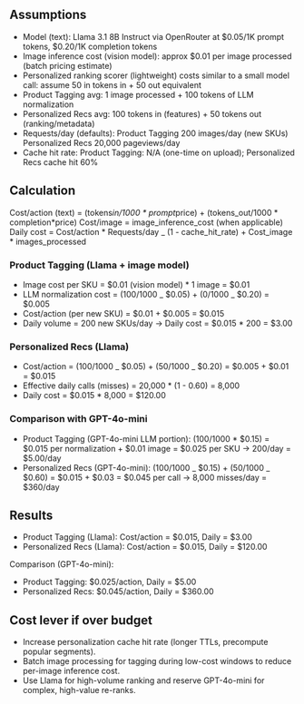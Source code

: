 ## Assumptions

- Model (text): Llama 3.1 8B Instruct via OpenRouter at $0.05/1K prompt tokens, $0.20/1K completion tokens
- Image inference cost (vision model): approx $0.01 per image processed (batch pricing estimate)
- Personalized ranking scorer (lightweight) costs similar to a small model call: assume 50 in tokens in + 50 out equivalent
- Product Tagging avg: 1 image processed + 100 tokens of LLM normalization
- Personalized Recs avg: 100 tokens in (features) + 50 tokens out (ranking/metadata)
- Requests/day (defaults): Product Tagging 200 images/day (new SKUs) Personalized Recs 20,000 pageviews/day
- Cache hit rate: Product Tagging: N/A (one-time on upload); Personalized Recs cache hit 60%

## Calculation

Cost/action (text) = (tokens*in/1000 * prompt*price) + (tokens_out/1000 * completion*price)
Cost/image = image_inference_cost (when applicable)
Daily cost = Cost/action * Requests/day \_ (1 - cache_hit_rate) + Cost_image \* images_processed

### Product Tagging (Llama + image model)

- Image cost per SKU = $0.01 (vision model) \* 1 image = $0.01
- LLM normalization cost = (100/1000 _ $0.05) + (0/1000 _ $0.20) = $0.005
- Cost/action (per new SKU) = $0.01 + $0.005 = $0.015
- Daily volume = 200 new SKUs/day -> Daily cost = $0.015 \* 200 = $3.00

### Personalized Recs (Llama)

- Cost/action = (100/1000 _ $0.05) + (50/1000 _ $0.20) = $0.005 + $0.01 = $0.015
- Effective daily calls (misses) = 20,000 \* (1 - 0.60) = 8,000
- Daily cost = $0.015 \* 8,000 = $120.00

### Comparison with GPT-4o-mini

- Product Tagging (GPT-4o-mini LLM portion): (100/1000 \* $0.15) = $0.015 per normalization + $0.01 image = $0.025 per SKU -> 200/day = $5.00/day
- Personalized Recs (GPT-4o-mini): (100/1000 _ $0.15) + (50/1000 _ $0.60) = $0.015 + $0.03 = $0.045 per call -> 8,000 misses/day = $360/day

## Results

- Product Tagging (Llama): Cost/action = $0.015, Daily = $3.00
- Personalized Recs (Llama): Cost/action = $0.015, Daily = $120.00

Comparison (GPT-4o-mini):

- Product Tagging: $0.025/action, Daily = $5.00
- Personalized Recs: $0.045/action, Daily = $360.00

## Cost lever if over budget

- Increase personalization cache hit rate (longer TTLs, precompute popular segments).
- Batch image processing for tagging during low-cost windows to reduce per-image inference cost.
- Use Llama for high-volume ranking and reserve GPT-4o-mini for complex, high-value re-ranks.
